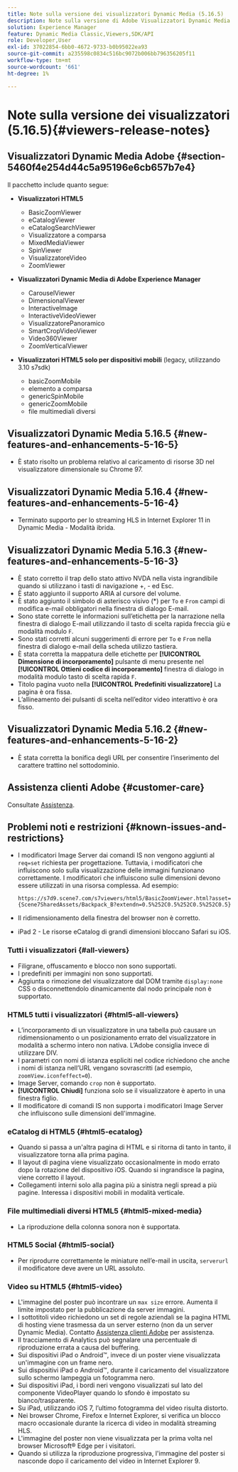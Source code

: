 ```yaml
---
title: Note sulla versione dei visualizzatori Dynamic Media (5.16.5)
description: Note sulla versione di Adobe Visualizzatori Dynamic Media.
solution: Experience Manager
feature: Dynamic Media Classic,Viewers,SDK/API
role: Developer,User
exl-id: 37022854-6bb0-4672-9733-b0b95022ea93
source-git-commit: a235598c0834c516bc9072b006bb796356205f11
workflow-type: tm+mt
source-wordcount: '661'
ht-degree: 1%

---
```


# Note sulla versione dei visualizzatori (5.16.5){#viewers-release-notes}

<!-- Updated March 03, 2022 for the 5.16.5 release. Contact is Deepa Gupta-->

<!-- hide: yes
hidefromtoc: yes-->

<!-- robots: noindex
googlebot: noindex -->

## Visualizzatori Dynamic Media Adobe {#section-5460f4e254d44c5a95196e6cb657b7e4}

Il pacchetto include quanto segue:

* **Visualizzatori HTML5**

   * BasicZoomViewer
   * eCatalogViewer
   * eCatalogSearchViewer
   * Visualizzatore a comparsa
   * MixedMediaViewer
   * SpinViewer
   * VisualizzatoreVideo
   * ZoomViewer

* **Visualizzatori Dynamic Media di Adobe Experience Manager**

   * CarouselViewer
   * DimensionalViewer
   * InteractiveImage
   * InteractiveVideoViewer
   * VisualizzatorePanoramico
   * SmartCropVideoViewer
   * Video360Viewer
   * ZoomVerticalViewer

* **Visualizzatori HTML5 solo per dispositivi mobili** (legacy, utilizzando 3.10 s7sdk)

   * basicZoomMobile
   * elemento a comparsa
   * genericSpinMobile
   * genericZoomMobile
   * file multimediali diversi


## Visualizzatori Dynamic Media 5.16.5 {#new-features-and-enhancements-5-16-5}

* È stato risolto un problema relativo al caricamento di risorse 3D nel visualizzatore dimensionale su Chrome 97.

## Visualizzatori Dynamic Media 5.16.4 {#new-features-and-enhancements-5-16-4}

* Terminato supporto per lo streaming HLS in Internet Explorer 11 in Dynamic Media - Modalità ibrida.

## Visualizzatori Dynamic Media 5.16.3 {#new-features-and-enhancements-5-16-3}

* È stato corretto il trap dello stato attivo NVDA nella vista ingrandibile quando si utilizzano i tasti di navigazione +, - ed Esc. <!-- (CQ-4290719) -->
* È stato aggiunto il supporto ARIA al cursore del volume. <!--  (CQ-4324080) -->
* È stato aggiunto il simbolo di asterisco visivo (*) per `To` e `From` campi di modifica e-mail obbligatori nella finestra di dialogo E-mail. <!-- (CQ-4290935) -->
* Sono state corrette le informazioni sull’etichetta per la narrazione nella finestra di dialogo E-mail utilizzando il tasto di scelta rapida freccia giù e modalità modulo `F`. <!-- (CQ-4290934) -->
* Sono stati corretti alcuni suggerimenti di errore per `To` e `From` nella finestra di dialogo e-mail della scheda utilizzo tastiera. <!-- (CQ-4290930) -->
* È stata corretta la mappatura delle etichette per **[!UICONTROL Dimensione di incorporamento]** pulsante di menu presente nel **[!UICONTROL Ottieni codice di incorporamento]** finestra di dialogo in modalità modulo tasto di scelta rapida `F`. <!-- (CQ-4290929) -->
* Titolo pagina vuoto nella **[!UICONTROL Predefiniti visualizzatore]** La pagina è ora fissa. <!-- (CQ-4290936) -->
* L’allineamento dei pulsanti di scelta nell’editor video interattivo è ora fisso. <!-- (CQ-4330159) -->

## Visualizzatori Dynamic Media 5.16.2 {#new-features-and-enhancements-5-16-2}

* È stata corretta la bonifica degli URL per consentire l’inserimento del carattere trattino nel sottodominio. <!-- (CQ-4327691) -->

## Assistenza clienti Adobe {#customer-care}

Consultate [Assistenza](https://experienceleague.adobe.com/docs/dynamic-media-classic/using/intro/support.html#intro).

## Problemi noti e restrizioni {#known-issues-and-restrictions}

* I modificatori Image Server dai comandi IS non vengono aggiunti al `req=set` richiesta per progettazione. Tuttavia, i modificatori che influiscono solo sulla visualizzazione delle immagini funzionano correttamente. I modificatori che influiscono sulle dimensioni devono essere utilizzati in una risorsa complessa. Ad esempio:

   `https://s7d9.scene7.com/s7viewers/html5/BasicZoomViewer.html?asset= {Scene7SharedAssets/Backpack_B?extendn=0.5%252C0.5%252C0.5%252C0.5}`

* Il ridimensionamento della finestra del browser non è corretto.
* iPad 2 - Le risorse eCatalog di grandi dimensioni bloccano Safari su iOS.

### Tutti i visualizzatori {#all-viewers}

* Filigrane, offuscamento e blocco non sono supportati.
* I predefiniti per immagini non sono supportati.
* Aggiunta o rimozione del visualizzatore dal DOM tramite `display:none` CSS o disconnettendolo dinamicamente dal nodo principale non è supportato.

### HTML5 tutti i visualizzatori {#html5-all-viewers}

* L’incorporamento di un visualizzatore in una tabella può causare un ridimensionamento o un posizionamento errato del visualizzatore in modalità a schermo intero non nativa. L’Adobe consiglia invece di utilizzare DIV.
* I parametri con nomi di istanza espliciti nel codice richiedono che anche i nomi di istanza nell’URL vengano sovrascritti (ad esempio, `zoomView.iconfeffect=0`).
* Image Server, comando `crop` non è supportato.
* **[!UICONTROL Chiudi]** funziona solo se il visualizzatore è aperto in una finestra figlio.
* Il modificatore di comandi IS non supporta i modificatori Image Server che influiscono sulle dimensioni dell&#39;immagine.

### eCatalog di HTML5 {#html5-ecatalog}

* Quando si passa a un&#39;altra pagina di HTML e si ritorna di tanto in tanto, il visualizzatore torna alla prima pagina.
* Il layout di pagina viene visualizzato occasionalmente in modo errato dopo la rotazione del dispositivo iOS. Quando si ingrandisce la pagina, viene corretto il layout.
* Collegamenti interni solo alla pagina più a sinistra negli spread a più pagine. Interessa i dispositivi mobili in modalità verticale.

### File multimediali diversi HTML5 {#html5-mixed-media}

* La riproduzione della colonna sonora non è supportata.

### HTML5 Social {#html5-social}

* Per riprodurre correttamente le miniature nell’e-mail in uscita, `serverurl` il modificatore deve avere un URL assoluto.

### Video su HTML5 {#html5-video}

* L&#39;immagine del poster può incontrare un `max size` errore. Aumenta il limite impostato per la pubblicazione da server immagini.
* I sottotitoli video richiedono un set di regole aziendali se la pagina HTML di hosting viene trasmessa da un server esterno (non da un server Dynamic Media). Contatto [Assistenza clienti Adobe](https://experienceleague.adobe.com/docs/dynamic-media-classic/using/intro/support.html#intro) per assistenza.
* Il tracciamento di Analytics può segnalare una percentuale di riproduzione errata a causa del buffering.
* Sui dispositivi iPad o Android™, invece di un poster viene visualizzata un&#39;immagine con un frame nero.
* Sui dispositivi iPad o Android™, durante il caricamento del visualizzatore sullo schermo lampeggia un fotogramma nero.
* Sui dispositivi iPad, i bordi neri vengono visualizzati sul lato del componente VideoPlayer quando lo sfondo è impostato su bianco/trasparente.
* Su iPad, utilizzando iOS 7, l’ultimo fotogramma del video risulta distorto.
* Nei browser Chrome, Firefox e Internet Explorer, si verifica un blocco macro occasionale durante la ricerca di video in modalità streaming HLS.
* L&#39;immagine del poster non viene visualizzata per la prima volta nel browser Microsoft® Edge per i visitatori.
* Quando si utilizza la riproduzione progressiva, l&#39;immagine del poster si nasconde dopo il caricamento del video in Internet Explorer 9.
